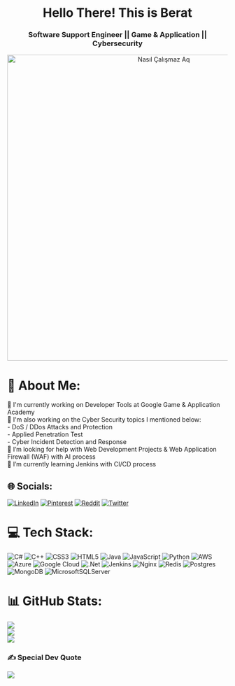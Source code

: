 <h1 align="center">Hello There! This is Berat </h1>
<h3 align="center"> Software Support Engineer || Game & Application || Cybersecurity </h3>
<p align="center">
  <img src="https://pbs.twimg.com/media/FdvSTm2WIAI7_qC?format=jpg&name=900x900" width="700" title="Nasıl Çalışmaz Aq">
</p>

# 💫 About Me:
🔭 I'm currently working on Developer Tools at Google Game & Application Academy <br>🔭 I'm also working on the Cyber ​​Security topics I mentioned below:<br>       - DoS / DDos Attacks and Protection<br>       - Applied Penetration Test<br>       - Cyber ​​Incident Detection and Response<br>🤝 I’m looking for help with Web Development Projects & Web Application Firewall (WAF) with AI process<br>🌱 I’m currently learning Jenkins with CI/CD process<br>


## 🌐 Socials:
[![LinkedIn](https://img.shields.io/badge/LinkedIn-%230077B5.svg?logo=linkedin&logoColor=white)](https://linkedin.com/in/esberat) [![Pinterest](https://img.shields.io/badge/Pinterest-%23E60023.svg?logo=Pinterest&logoColor=white)](https://pinterest.com/esberat) [![Reddit](https://img.shields.io/badge/Reddit-%23FF4500.svg?logo=Reddit&logoColor=white)](https://reddit.com/user/esberat) [![Twitter](https://img.shields.io/badge/Twitter-%231DA1F2.svg?logo=Twitter&logoColor=white)](https://twitter.com/esberat) 

# 💻 Tech Stack:
![C#](https://img.shields.io/badge/c%23-%23239120.svg?style=plastic&logo=c-sharp&logoColor=white) ![C++](https://img.shields.io/badge/c++-%2300599C.svg?style=plastic&logo=c%2B%2B&logoColor=white) ![CSS3](https://img.shields.io/badge/css3-%231572B6.svg?style=plastic&logo=css3&logoColor=white) ![HTML5](https://img.shields.io/badge/html5-%23E34F26.svg?style=plastic&logo=html5&logoColor=white) ![Java](https://img.shields.io/badge/java-%23ED8B00.svg?style=plastic&logo=java&logoColor=white) ![JavaScript](https://img.shields.io/badge/javascript-%23323330.svg?style=plastic&logo=javascript&logoColor=%23F7DF1E) ![Python](https://img.shields.io/badge/python-3670A0?style=plastic&logo=python&logoColor=ffdd54)  ![AWS](https://img.shields.io/badge/AWS-%23FF9900.svg?style=plastic&logo=amazon-aws&logoColor=white) ![Azure](https://img.shields.io/badge/azure-%230072C6.svg?style=plastic&logo=azure-devops&logoColor=white) ![Google Cloud](https://img.shields.io/badge/Google%20Cloud-%234285F4.svg?style=plastic&logo=google-cloud&logoColor=white) ![.Net](https://img.shields.io/badge/.NET-5C2D91?style=plastic&logo=.net&logoColor=white) ![Jenkins](https://img.shields.io/badge/jenkins-%232C5263.svg?style=plastic&logo=jenkins&logoColor=white) ![Nginx](https://img.shields.io/badge/nginx-%23009639.svg?style=plastic&logo=nginx&logoColor=white) ![Redis](https://img.shields.io/badge/redis-%23DD0031.svg?style=plastic&logo=redis&logoColor=white) ![Postgres](https://img.shields.io/badge/postgres-%23316192.svg?style=plastic&logo=postgresql&logoColor=white) ![MongoDB](https://img.shields.io/badge/MongoDB-%234ea94b.svg?style=plastic&logo=mongodb&logoColor=white) ![MicrosoftSQLServer](https://img.shields.io/badge/Microsoft%20SQL%20Sever-CC2927?style=plastic&logo=microsoft%20sql%20server&logoColor=white)
# 📊 GitHub Stats:
![](https://github-readme-stats.vercel.app/api?username=esberat&theme=onedark&hide_border=false&include_all_commits=true&count_private=false)<br/>
![](https://github-readme-streak-stats.herokuapp.com/?user=esberat&theme=onedark&hide_border=false)<br/>
![](https://github-readme-stats.vercel.app/api/top-langs/?username=esberat&theme=onedark&hide_border=false&include_all_commits=true&count_private=false&layout=compact)

### ✍️ Special Dev Quote
![](https://quotes-github-readme.vercel.app/api?type=horizontal&theme=gruvbox)

